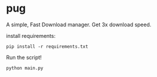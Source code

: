 # pug

A simple, Fast Download manager. Get 3x download speed.


install requirements:
```shell
pip install -r requirements.txt
```

Run the script!

```shell
python main.py
```